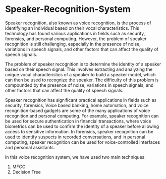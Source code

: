 # Speaker-Recognition-System

Speaker recognition, also known as voice recognition, is the process of identifying an 
individual based on their vocal characteristics. This technology has found various applications 
in fields such as security, forensics, and personal computing. However, the problem of speaker 
recognition is still challenging, especially in the presence of noise, variations in speech signals, 
and other factors that can affect the quality of speech signals.

The problem of speaker recognition is to determine the identity of a speaker based on their 
speech signal. This involves extracting and analyzing the unique vocal characteristics of a 
speaker to build a speaker model, which can then be used to recognize the speaker. The 
difficulty of this problem is compounded by the presence of noise, variations in speech signals, 
and other factors that can affect the quality of speech signals. 

Speaker recognition has significant practical applications in fields such as security, forensics,
Voice based banking, home automation, and voice recognition-based gadgets are some of the many 
applications of voice recognition and personal computing. For example, speaker recognition can 
be used for secure authentication in financial transactions, where voice biometrics can be used 
to confirm the identity of a speaker before allowing access to sensitive information. In 
forensics, speaker recognition can be used to identify suspects in recorded conversations, and 
in personal computing, speaker recognition can be used for voice-controlled interfaces and 
personal assistants. 

In this voice recognition system, we have used two main techniques: 
1. MFCC 
2. Decision Tree 
